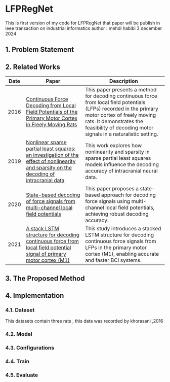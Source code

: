 # LFPRegNet 
This is first version of my code for LFPRegNet that paper will be publish in ieee transaction on industrial informatics 
author : mehdi habibi 
 3 december 2024 

## 1. Problem Statement

## 2. Related Works

| Date | Paper | Description |
|------|-------|-------------|
| 2016 | [Continuous Force Decoding from Local Field Potentials of the Primary Motor Cortex in Freely Moving Rats](https://www.nature.com/articles/srep35238) | This paper presents a method for decoding continuous force from local field potentials (LFPs) recorded in the primary motor cortex of freely moving rats. It demonstrates the feasibility of decoding motor signals in a naturalistic setting. |
| 2019 | [Nonlinear sparse partial least squares: an investigation of the effect of nonlinearity and sparsity on the decoding of intracranial data](https://iopscience.iop.org/article/10.1088/1741-2552/ab5d47) | This work explores how nonlinearity and sparsity in sparse partial least squares models influence the decoding accuracy of intracranial neural data. |
| 2020 | [State-based decoding of force signals from multi-channel local field potentials](https://ieeexplore.ieee.org/abstract/document/9177005) | This paper proposes a state-based approach for decoding force signals using multi-channel local field potentials, achieving robust decoding accuracy. |
| 2021 | [A stack LSTM structure for decoding continuous force from local field potential signal of primary motor cortex (M1)](https://bmcbioinformatics.biomedcentral.com/articles/10.1186/s12859-020-03953-0#:~:text=The%20proposed%20stack%20LSTM%20structure,accurate%20and%20faster%20BCI%20systems.) | This study introduces a stacked LSTM structure for decoding continuous force signals from LFPs in the primary motor cortex (M1), enabling accurate and faster BCI systems. |


## 3. The Proposed Method
   
## 4. Implementation
   
### 4.1. Dataset
This datasets contain three rats , this data was recorded by khorasani ,2016

### 4.2. Model
### 4.3. Configurations
### 4.4. Train
### 4.5. Evaluate
   

